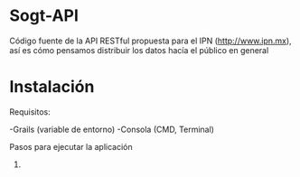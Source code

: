 Sogt-API
==================

Código fuente de la API RESTful propuesta para el IPN (http://www.ipn.mx), así es cómo pensamos distribuir los datos hacía el público en general

Instalación
==================

Requisitos:

-Grails (variable de entorno)
-Consola (CMD, Terminal)

Pasos para ejecutar la aplicación

1. 